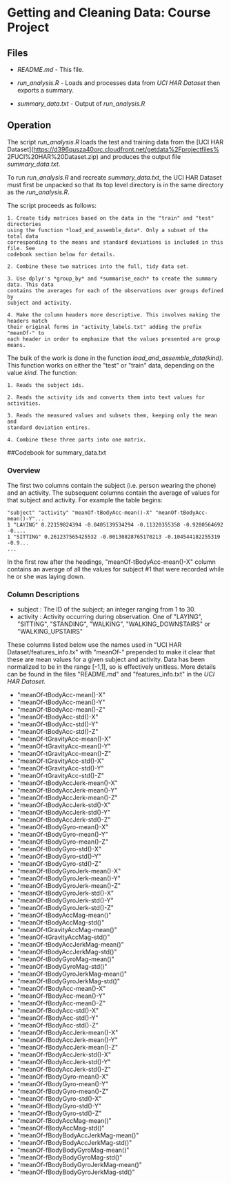 Getting and Cleaning Data: Course Project
=========================================

## Files

* *README.md* - This file.

* *run_analysis.R* - Loads and processes data from *UCI HAR Dataset* then exports a summary.

* *summary_data.txt* - Output of *run_analysis.R*

## Operation 

The script *run_analysis.R* loads the test and training data from the
[UCI HAR Dataset](https://d396qusza40orc.cloudfront.net/getdata%2Fprojectfiles%
2FUCI%20HAR%20Dataset.zip) and produces the output file
*summary_data.txt*.  

To run *run_analysis.R* and recreate *summary_data.txt*, the UCI HAR Dataset must first 
be unpacked so that its top level directory is in the same directory as the 
*run_analysis.R*.

The script proceeds as follows:

	1. Create tidy matrices based on the data in the "train" and "test" directories
	using the function *load_and_assemble_data*. Only a subset of the total data 
	corresponding to the means and standard deviations is included in this file. See
	codebook section below for details.
	
	2. Combine these two matrices into the full, tidy data set.
	
	3. Use dplyr's *group_by* and *summarise_each* to create the summary data. This data
	contains the averages for each of the observations over groups defined by 
	subject and activity.
	
	4. Make the column headers more descriptive. This involves making the headers match
	their original forms in "activity_labels.txt" adding the prefix "meanOf-" to 
	each header in order to emphasize that the values presented are group means.

The bulk of the work is done in the function *load_and_assemble_data(kind)*. This function
works on either the "test" or "train" data, depending on the value *kind*. The function:

	1. Reads the subject ids.
	
	2. Reads the activity ids and converts them into text values for activities.
	
	3. Reads the measured values and subsets them, keeping only the mean and
	standard deviation entires.
	
	4. Combine these three parts into one matrix.



##Codebook for summary_data.txt

### Overview

The first two columns contain the subject (i.e. person wearing the phone) and an activity.
The subsequent columns contain the average of values for that subject and activity. For
example the table begins:

	"subject" "activity" "meanOf-tBodyAcc-mean()-X" "meanOf-tBodyAcc-mean()-Y"...
	1 "LAYING" 0.22159824394 -0.0405139534294 -0.11320355358 -0.9280564692 -0....
	1 "SITTING" 0.261237565425532 -0.00130828765170213 -0.104544182255319 -0.9...
	...

In the first row after the headings, "meanOf-tBodyAcc-mean()-X" column contains an average
of all the values for subject #1 that were recorded while he or she was laying down.

### Column Descriptions
 
* subject : The ID of the subject; an integer ranging from 1 to 30.
* activity : Activity occurring during observation. One of "LAYING", "SITTING", 
  "STANDING", "WALKING", "WALKING_DOWNSTAIRS" or "WALKING_UPSTAIRS"

These columns listed below use the names used in "UCI HAR Dataset/features_info.tx" 
with "meanOf-" prepended to make it clear that these are mean values for a given 
subject and activity.  Data has been normalized to be in the range [-1,1], so is
effectively unitless. More details can be found in the files "README.md" and 
"features_info.txt" in the *UCI HAR Dataset*.

* "meanOf-tBodyAcc-mean()-X"
* "meanOf-tBodyAcc-mean()-Y"
* "meanOf-tBodyAcc-mean()-Z"
* "meanOf-tBodyAcc-std()-X"
* "meanOf-tBodyAcc-std()-Y"
* "meanOf-tBodyAcc-std()-Z"
* "meanOf-tGravityAcc-mean()-X"
* "meanOf-tGravityAcc-mean()-Y"
* "meanOf-tGravityAcc-mean()-Z"
* "meanOf-tGravityAcc-std()-X"
* "meanOf-tGravityAcc-std()-Y"
* "meanOf-tGravityAcc-std()-Z"
* "meanOf-tBodyAccJerk-mean()-X"
* "meanOf-tBodyAccJerk-mean()-Y"
* "meanOf-tBodyAccJerk-mean()-Z"
* "meanOf-tBodyAccJerk-std()-X"
* "meanOf-tBodyAccJerk-std()-Y"
* "meanOf-tBodyAccJerk-std()-Z"
* "meanOf-tBodyGyro-mean()-X"
* "meanOf-tBodyGyro-mean()-Y"
* "meanOf-tBodyGyro-mean()-Z"
* "meanOf-tBodyGyro-std()-X"
* "meanOf-tBodyGyro-std()-Y"
* "meanOf-tBodyGyro-std()-Z"
* "meanOf-tBodyGyroJerk-mean()-X"
* "meanOf-tBodyGyroJerk-mean()-Y"
* "meanOf-tBodyGyroJerk-mean()-Z"
* "meanOf-tBodyGyroJerk-std()-X"
* "meanOf-tBodyGyroJerk-std()-Y"
* "meanOf-tBodyGyroJerk-std()-Z"
* "meanOf-tBodyAccMag-mean()"
* "meanOf-tBodyAccMag-std()"
* "meanOf-tGravityAccMag-mean()"
* "meanOf-tGravityAccMag-std()"
* "meanOf-tBodyAccJerkMag-mean()"
* "meanOf-tBodyAccJerkMag-std()"
* "meanOf-tBodyGyroMag-mean()"
* "meanOf-tBodyGyroMag-std()"
* "meanOf-tBodyGyroJerkMag-mean()"
* "meanOf-tBodyGyroJerkMag-std()"
* "meanOf-fBodyAcc-mean()-X"
* "meanOf-fBodyAcc-mean()-Y"
* "meanOf-fBodyAcc-mean()-Z"
* "meanOf-fBodyAcc-std()-X"
* "meanOf-fBodyAcc-std()-Y"
* "meanOf-fBodyAcc-std()-Z"
* "meanOf-fBodyAccJerk-mean()-X"
* "meanOf-fBodyAccJerk-mean()-Y"
* "meanOf-fBodyAccJerk-mean()-Z"
* "meanOf-fBodyAccJerk-std()-X"
* "meanOf-fBodyAccJerk-std()-Y"
* "meanOf-fBodyAccJerk-std()-Z"
* "meanOf-fBodyGyro-mean()-X"
* "meanOf-fBodyGyro-mean()-Y"
* "meanOf-fBodyGyro-mean()-Z"
* "meanOf-fBodyGyro-std()-X"
* "meanOf-fBodyGyro-std()-Y"
* "meanOf-fBodyGyro-std()-Z"
* "meanOf-fBodyAccMag-mean()"
* "meanOf-fBodyAccMag-std()"
* "meanOf-fBodyBodyAccJerkMag-mean()"
* "meanOf-fBodyBodyAccJerkMag-std()"
* "meanOf-fBodyBodyGyroMag-mean()"
* "meanOf-fBodyBodyGyroMag-std()"
* "meanOf-fBodyBodyGyroJerkMag-mean()"
* "meanOf-fBodyBodyGyroJerkMag-std()"


